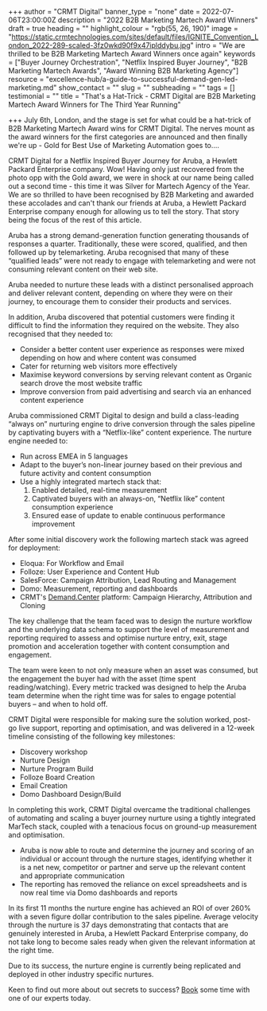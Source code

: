 +++
author = "CRMT Digital"
banner_type = "none"
date = 2022-07-06T23:00:00Z
description = "2022 B2B Marketing Martech Award Winners"
draft = true
heading = ""
highlight_colour = "rgb(55, 26, 190)"
image = "https://static.crmtechnologies.com/sites/default/files/IGNITE_Convention_London_2022-289-scaled-3fz0wkd90f9x47iplddybu.jpg"
intro = "We are thrilled to be B2B Marketing Martech Award Winners once again"
keywords = ["Buyer Journey Orchestration", "Netflix Inspired Buyer Journey", "B2B Marketing Martech Awards", "Award Winning B2B Marketing Agency"]
resource = "excellence-hub/a-guide-to-successful-demand-gen-led-marketing.md"
show_contact = ""
slug = ""
subheading = ""
tags = []
testimonial = ""
title = "That's a Hat-Trick - CRMT Digital are B2B Marketing Martech Award Winners for The Third Year Running"

+++
July 6th, London, and the stage is set for what could be a hat-trick of B2B Marketing Martech Award wins for CRMT Digital. The nerves mount as the award winners for the first categories are announced and then finally we're up - Gold for Best Use of Marketing Automation goes to....  

CRMT Digital for a Netflix Inspired Buyer Journey for Aruba, a Hewlett Packard Enterprise company. Wow! Having only just recovered from the photo opp with the Gold award, we were in shock at our name being called out a second time - this time it was Silver for Martech Agency of the Year. We are so thrilled to have been recognised by B2B Marketing and awarded these accolades and can't thank our friends at Aruba, a Hewlett Packard Enterprise company enough for allowing us to tell the story. That story being the focus of the rest of this article.

Aruba has a strong demand-generation function generating thousands of responses a quarter. Traditionally, these were scored, qualified, and then followed up by telemarketing. Aruba recognised that many of these “qualified leads” were not ready to engage with telemarketing and were not consuming relevant content on their web site.

Aruba needed to nurture these leads with a distinct personalised approach and deliver relevant  content, depending on where they were on their journey, to encourage them to consider their products and services.

In addition, Aruba discovered that potential customers were finding it difficult to find the information they required on the website. They also recognised that they needed to:

* Consider a better content user experience as responses were mixed depending on how and where content was consumed
* Cater for returning web visitors more effectively
* Maximise keyword conversions by serving relevant content as Organic search drove the most website traffic
* Improve conversion from paid advertising and search via an enhanced content experience

Aruba commissioned CRMT Digital to design and build a class-leading “always on” nurturing engine to drive conversion through the sales pipeline by captivating buyers with a “Netflix-like” content experience. The nurture engine needed to:

* Run across EMEA in 5 languages
* Adapt to the buyer’s non-linear journey based on their previous and future activity and content consumption
* Use a highly integrated martech stack that:
  1. Enabled detailed, real-time measurement
  2. Captivated buyers with an always-on, “Netflix like” content consumption experience
  3. Ensured ease of update to enable continuous performance improvement

After some initial discovery work the following martech stack was agreed for deployment:

* Eloqua: For Workflow and Email
* Folloze: User Experience and Content Hub
* SalesForce: Campaign Attribution, Lead Routing and Management
* Domo: Measurement, reporting and dashboards
* CRMT's [Demand.Center](https://www.demand.center/ "Demand.Center") platform: Campaign Hierarchy, Attribution and Cloning

The key challenge that the team faced was to design the nurture workflow and the underlying data schema to support the level of measurement and reporting required to assess and optimise nurture entry, exit, stage promotion and acceleration together with content consumption and engagement.

The team were keen to not only measure when an asset was consumed, but the engagement the buyer had with the asset (time spent reading/watching). Every metric tracked was designed to help the Aruba team determine when the right time was for sales to engage potential buyers – and when to hold off.

CRMT Digital were responsible for making sure the solution worked, post-go live support, reporting and optimisation, and was delivered in a 12-week timeline consisting of the following key milestones:

* Discovery workshop
* Nurture Design
* Nurture Program Build
* Folloze Board Creation
* Email Creation
* Domo Dashboard Design/Build

In completing this work, CRMT Digital overcame the traditional challenges of automating and scaling a buyer journey nurture using a tightly integrated MarTech stack, coupled with a tenacious focus on ground-up measurement and optimisation.

* Aruba is now able to route and determine the journey and scoring of an individual or account through the nurture stages, identifying whether it is a net new, competitor or partner and serve up the relevant content and appropriate communication
* The reporting has removed the reliance on excel spreadsheets and is now real time via Domo dashboards and reports 

In its first 11 months the nurture engine has achieved an ROI of over 260% with a seven figure dollar contribution to the sales pipeline. Average velocity through the nurture is 37 days demonstrating that contacts that are genuinely interested in Aruba, a Hewlett Packard Enterprise company, do not take long to become sales ready when given the relevant information at the right time.

Due to its success, the nurture engine is currently being replicated and deployed in other industry specific nurtures.

Keen to find out more about out secrets to success? [Book](https://www.crmtdigital.com/contact/ "Contact") some time with one of our experts today.